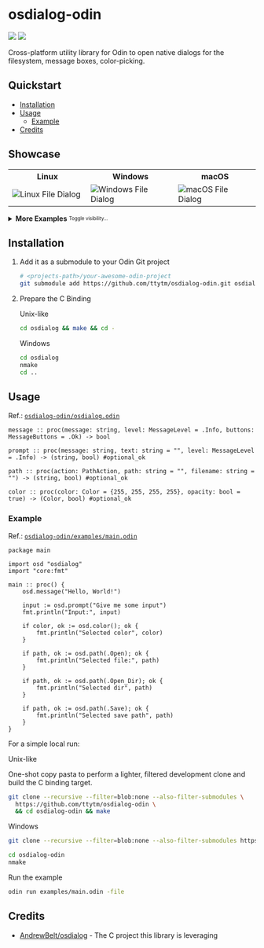 # osdialog-odin

[badge__build-status]: https://img.shields.io/github/actions/workflow/status/ttytm/osdialog-odin/ci.yml?branch=main&logo=github&logoColor=C0CAF5&labelColor=333
[badge__version-lib]: https://img.shields.io/github/v/tag/ttytm/osdialog-odin?logo=task&logoColor=C0CAF5&labelColor=333&color=

[![][badge__build-status]](https://github.com/ttytm/osdialog-odin/actions?query=branch%3Amain)
[![][badge__version-lib]](https://github.com/ttytm/osdialog-odin/releases/latest)

Cross-platform utility library for Odin to open native dialogs for the filesystem, message boxes, color-picking.

## Quickstart

- [Installation](#installation)
- [Usage](#usage)
  - [Example](#example)
- [Credits](#credits)

## Showcase

<table align="center">
  <tr>
    <th>Linux</th>
    <th>Windows</th>
    <th>macOS</th>
  </tr>
  <tr>
    <td width="400">
      <img alt="Linux File Dialog" src="https://github.com/ttytm/dialog/assets/34311583/6ba6e96b-3581-4382-8074-79918a99dcbd">
    </td>
    <td width="400">
      <img alt="Windows File Dialog" src="https://github.com/ttytm/dialog/assets/34311583/911e8c71-0cc1-4426-a62c-04714b6b071f">
    </td>
    <td width="400">
      <img alt="macOS File Dialog" src="https://github.com/ttytm/dialog/assets/34311583/f7c4375e-d2e4-4121-ad34-db0473d8fabe">
    </td>
  </tr>
</table>

<details>
<summary><b>More Examples</b> <sub><sup>Toggle visibility...</sup></sub></summary><br>

<table align="center">
  <tr>
    <th>Linux</th>
    <th>Windows</th>
    <th>macOS</th>
  </tr>
  <tr>
    <td width="400">
      <img alt="Linux Color Picker GTK3" src="https://github.com/ttytm/dialog/assets/34311583/8e587c8c-2f12-41ee-9a10-4c3f92e72885">
      <img alt="Linux Message" src="https://github.com/ttytm/dialog/assets/34311583/42e1081b-ee52-4286-abfd-ad9eda63d282">
      <img alt="Linux Message with Yes and No Buttons" src="https://github.com/ttytm/dialog/assets/34311583/07aa26bd-f887-417b-9c1a-56724ceb2589">
      <img alt="Linux Input Prompt" src="https://github.com/ttytm/dialog/assets/34311583/bc5e3ec1-88b5-4e1a-b46e-381b322b8a6c">
      <img alt="Linux Color Picker GTK2" src="https://github.com/ttytm/dialog/assets/34311583/37619ed0-8fe2-4e5c-af11-70d7f2304b2b">
    </td>
    <td width="400">
      <img alt="Windows Color Picker" src="https://github.com/ttytm/dialog/assets/34311583/966b1395-55ac-45b8-aa1b-516f673b64e8">
      <img alt="Windows Message" src="https://github.com/ttytm/dialog/assets/34311583/a73e0eaf-e56b-44e6-bcc5-31bb381c6e37">
      <img alt="Windows Message with Yes and No Buttons" src="https://github.com/ttytm/dialog/assets/34311583/16a1ad65-571e-4183-8c0b-119cbf126aec">
      <img alt="Windows Input Prompt" src="https://github.com/ttytm/dialog/assets/34311583/54e4a708-de38-44ea-ae61-be39c1bdbff9">
    </td>
    <td width="400">
      <img alt="macOS Color Picker" src="https://github.com/user-attachments/assets/551ac8d6-406d-4b01-9095-d0a357cc8250">
      <!-- <img alt="macOS Message" src="https://github.com/ttytm/dialog/assets/34311583/15920c46-e529-405f-9731-3ac57ce46449"> -->
      <img alt="macOS Message with Yes and No Buttons" src="https://github.com/ttytm/dialog/assets/34311583/11cba10b-3190-4114-b1ad-e49e56d4498c">
      <img alt="macOS Input Prompt" src="https://github.com/ttytm/dialog/assets/34311583/e6d496b4-3c20-4ece-8808-0eba99a59a45">
    </td>
  </tr>
</table>

</details>

## Installation

1. Add it as a submodule to your Odin Git project

   ```sh
   # <projects-path>/your-awesome-odin-project
   git submodule add https://github.com/ttytm/osdialog-odin.git osdialog
   ```

2. Prepare the C Binding

   Unix-like

   ```sh
   cd osdialog && make && cd -
   ```

   Windows

   ```sh
   cd osdialog
   nmake
   cd ..
   ```

## Usage

Ref.: [`osdialog-odin/osdialog.odin`](https://github.com/ttytm/osdialog-odin/blob/main/osdialog.odin)

```odin
message :: proc(message: string, level: MessageLevel = .Info, buttons: MessageButtons = .Ok) -> bool

prompt :: proc(message: string, text: string = "", level: MessageLevel = .Info) -> (string, bool) #optional_ok

path :: proc(action: PathAction, path: string = "", filename: string = "") -> (string, bool) #optional_ok

color :: proc(color: Color = {255, 255, 255, 255}, opacity: bool = true) -> (Color, bool) #optional_ok
```

### Example

Ref.: [`osdialog-odin/examples/main.odin`](https://github.com/ttytm/osdialog-odin/blob/main/examples/main.odin)

```odin
package main

import osd "osdialog"
import "core:fmt"

main :: proc() {
	osd.message("Hello, World!")

	input := osd.prompt("Give me some input")
	fmt.println("Input:", input)

	if color, ok := osd.color(); ok {
		fmt.println("Selected color", color)
	}

	if path, ok := osd.path(.Open); ok {
		fmt.println("Selected file:", path)
	}

	if path, ok := osd.path(.Open_Dir); ok {
		fmt.println("Selected dir", path)
	}

	if path, ok := osd.path(.Save); ok {
		fmt.println("Selected save path", path)
	}
}
```

For a simple local run:

Unix-like

One-shot copy pasta to perform a lighter, filtered development clone and build the C binding target.

```sh
git clone --recursive --filter=blob:none --also-filter-submodules \
  https://github.com/ttytm/osdialog-odin \
  && cd osdialog-odin && make
```

Windows

```sh
git clone --recursive --filter=blob:none --also-filter-submodules https://github.com/ttytm/osdialog-odin
```

```sh
cd osdialog-odin
nmake
```

Run the example

```sh
odin run examples/main.odin -file
```

## Credits

- [AndrewBelt/osdialog](https://github.com/AndrewBelt/osdialog) - The C project this library is leveraging
